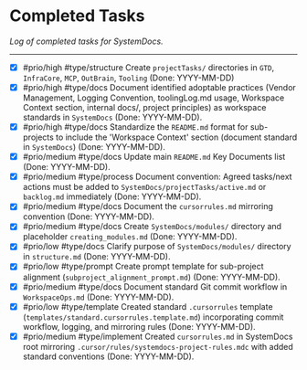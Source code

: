 # Completed Tasks

*Log of completed tasks for SystemDocs.*

---

- [x] #prio/high #type/structure Create `projectTasks/` directories in `GTD`, `InfraCore`, `MCP`, `OutBrain`, `Tooling` (Done: YYYY-MM-DD)
- [x] #prio/high #type/docs Document identified adoptable practices (Vendor Management, Logging Convention, toolingLog.md usage, Workspace Context section, internal docs/, project principles) as workspace standards in `SystemDocs` (Done: YYYY-MM-DD).
- [x] #prio/high #type/docs Standardize the `README.md` format for sub-projects to include the 'Workspace Context' section (document standard in `SystemDocs`) (Done: YYYY-MM-DD).
- [x] #prio/medium #type/docs Update main `README.md` Key Documents list (Done: YYYY-MM-DD).
- [x] #prio/medium #type/process Document convention: Agreed tasks/next actions must be added to `SystemDocs/projectTasks/active.md` or `backlog.md` immediately (Done: YYYY-MM-DD).
- [x] #prio/medium #type/docs Document the `cursorrules.md` mirroring convention (Done: YYYY-MM-DD).
- [x] #prio/medium #type/docs Create `SystemDocs/modules/` directory and placeholder `creating_modules.md` (Done: YYYY-MM-DD).
- [x] #prio/low #type/docs Clarify purpose of `SystemDocs/modules/` directory in `structure.md` (Done: YYYY-MM-DD).
- [x] #prio/low #type/prompt Create prompt template for sub-project alignment (`subproject_alignment_prompt.md`) (Done: YYYY-MM-DD).
- [x] #prio/medium #type/docs Document standard Git commit workflow in `WorkspaceOps.md` (Done: YYYY-MM-DD).
- [x] #prio/low #type/template Created standard `.cursorrules` template (`templates/standard.cursorrules.template.md`) incorporating commit workflow, logging, and mirroring rules (Done: YYYY-MM-DD).
- [x] #prio/medium #type/implement Created `cursorrules.md` in SystemDocs root mirroring `.cursor/rules/systemdocs-project-rules.mdc` with added standard conventions (Done: YYYY-MM-DD). 